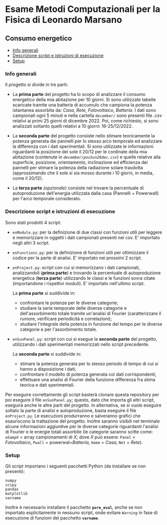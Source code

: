 # Esame Metodi Computazionali per la Fisica di Leonardo Marsano
## Consumo energetico

* [Info generali](#info-generali)
* [Descrizione script e istruzioni di esecuzione](#descrizione-script-e-istruzioni-di-esecuzione)
* [Setup](#setup)

### **Info generali**
Il progetto si divide in tre parti:
* La **prima parte** del progetto ha lo scopo di analizzare il consumo energetico della mia abitazione per 10 giorni. 
Si sono utilizzate tabelle scaricate tramite una batteria di accumulo che campiona la potenza istantanea assorbita da: *Casa*, *Rete*, *Fotovoltaico*, *Batteria*.
I dati sono campionati ogni 5 minuti e nella cartella `december/` sono presenti file *.csv* relativi ai primi 25 giorni di dicembre 2022. Poi, come richiesto, si sono analizzati soltanto quelli relativi a 10 giorni: 16-25/12/2022.
  
* La **seconda parte** del progetto consiste nello stimare teoricamente la potenza generata dai pannelli per lo stesso arco temporale ed analizzare la differenza con i dati sperimentali. Si sono utilizzate le informazioni riguardanti la posizione del sole il 20/12 per le cordinate della mia abitazione (contenute in *`december/posSun20dec.csv`*) e quelle relative alla superficie, posizione, orientamento, inclinazione ed efficienza dei pannelli per stimare la potenza della radiazione solare trasdotta (approssimando che il sole si sia mosso durante i 10 giorni, in media, come il 20/12).

* La **terza parte** *(opzionale)* consiste nel trovare la percentuale di autoproduzione dell'energia utilizzata dalla casa (Pannelli + Powerwall) per l'arco temporale considerato.

### **Descrizione script e istruzioni di esecuzione**
Sono stati prodotti 4 script:
* `enModule.py`: per la definizione di due classi con funzioni utili per leggere e memorizzare in oggetti i dati campionati presenti nei csv. E' importato negli altri 3 script.
* `enFunctions.py`: per la definizione di funzioni utili per ottimizzare il codice per la parte di analisi. E' importato nei prossimi 2 script.
* `enProject.py`: script con cui si memorizzano i dati campionati, analizzandoli (**prima parte**) e trovando la percentuale di autoproduzione energetica (**terza parte**) utilizzando le classi e le funzioni sovra citate (importandone i rispettivi moduli). E' importato nell'ultimo script.

  La **prima parte** si suddivide in:
  - confrontare le potenze per le diverse categorie;
  - studiare la serie temporale delle diverse categorie e dell'assorbimento totale tramite un'analisi di Fourier (caratterizzare il rumore, verificare  periodicità e correlazioni);
  - studiare l'integrale della potenza in funzione del tempo per le diverse categorie e per l'assorbimento totale.
* `enSunPanel.py`: script con cui si esegue la **seconda parte** del progetto, utilizzando i dati sperimentati memorizzati nello script precedente.

  La **seconda parte** si suddivide in:
  - stimare la potenza generata per lo stesso periodo di tempo di cui si hanno a disposizione i dati;
  - confrontare il modello di potenza generata coi dati corrispondenti;
  - effettuare una analisi di Fourier della funzione differenza fra stima teorica e dati sperimentali.
  
Per eseguire correttamente gli script basterà clonare questa repository per poi eseguire il file `enSunPanel.py`; questo, dato che importa gli altri script, eseguirà anche le altre parti del progetto. In alternativa, se si vuole eseguire soltato la parte di analisi e autoproduzione, basta eseguire il file `enProject.py`. 
Le esecuzioni produrranno e salveranno grafici che esauriscono la trattazione del progetto. Inoltre saranno visibili nel terminale alcune informazioni aggiuntive per le diverse categorie riguardanti l'analisi di Fourier e le energie totali assorbite 
(le categorie saranno scitte come: `aSampX` = array campionamenti di *X*; dove *X* può essere: `Panel` = *Fotovoltaico*, `Pwall` = powerwal=*Batteria*, `Home` = *Casa*, `Net` = *Rete*).
	
### **Setup**
Gli script importano i seguenti pacchetti Python (da installare se non presenti):
```
numpy
scipy
pandas
matplotlib
varname
```
Inoltre è necessario installare il pacchetto **`pure_eval`**, anche se non importato esplicitamente in nessuno script, onde evitare *`Warning`* in fase di esecuzione di funzioni del pacchetto **`varname`**.
